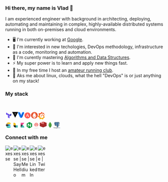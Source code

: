 ### Hi there, my name is Vlad 👋

I am experienced engineer with background in architecting, deploying, automating and maintaining in complex, 
highly-available distributed systems running in both on-premises and cloud environments. 

- 🖥️ I'm currently working at [Google](https://about.google/). 
- 🔭 I'm interested in new techologies, DevOps methodology, infrastructure as a code, monitoring and automation.
- 🌱 I'm curently mastering [Algorithms and Data Structures](https://github.com/exesse/leetcode). 
- ⚡ My super power is to learn and apply new things fast. 
- 🎽 In my free time I host an [amateur running club](https://tenxfifty.com).
- 💬 Aks me about linux, clouds, what the hell "DevOps" is or just anything on my stack!


### My stack
[<img align="left" alt="" width="22px" src="https://img.icons8.com/color/64/000000/linux.png" />](https://www.linux.org)
[<img align="left" alt="" width="22px" src="https://img.icons8.com/color/48/000000/microsoft.png" />](https://www.microsoft.com/en-us/windows-server)
[<img align="left" alt="" width="22px" src="https://img.icons8.com/color/48/000000/google-cloud-platform.png" />](https://cloud.google.com)
[<img align="left" alt="" width="22px" src="https://img.icons8.com/color/48/000000/amazon-web-services.png" />](https://aws.amazon.com)
[<img align="left" alt="" width="22px" src="https://img.icons8.com/color/48/000000/azure-1.png" />](https://azure.com)
[<img align="left" alt="" width="22px" src="https://img.icons8.com/windows/32/000000/digital-ocean.png" />](https://www.digitalocean.com)
[<img align="left" alt="" width="22px" src="https://img.icons8.com/color/48/000000/python.png" />](https://www.python.org)
[<img align="left" alt="" width="22px" src="https://img.icons8.com/color/48/000000/golang.png" />](https://golang.org)
<br />


[<img align="left" alt="" width="22px" src="https://img.icons8.com/color/48/000000/kubernetes.png" />](https://kubernetes.io)
[<img align="left" alt="" width="22px" src="https://img.icons8.com/color/48/000000/docker.png" />](https://www.docker.com)
[<img align="left" alt="" width="22px" src="https://github.com/exesse/exesse/blob/main/icons/tf.png?raw=true" />](https://www.terraform.io)
[<img align="left" alt="" width="19px" src="https://raw.githubusercontent.com/exesse/exesse/main/icons/vault.svg" />](https://www.vaultproject.io)
[<img align="left" alt="" width="19px" src="https://raw.githubusercontent.com/exesse/exesse/main/icons/vagrant.svg" />](https://www.vagrantup.com)
[<img align="left" alt="" width="22px" src="https://raw.githubusercontent.com/exesse/exesse/main/icons/ansible.png" />](https://www.ansible.com)
[<img align="left" alt="" width="22px" src="https://raw.githubusercontent.com/exesse/exesse/main/icons/prometheus.png" />](https://prometheus.io)
[<img align="left" alt="" width="22px" src="https://raw.githubusercontent.com/exesse/exesse/main/icons/grafana.png" />](https://grafana.com)
<br />


[<img align="left" alt="" width="22px" src="https://raw.githubusercontent.com/exesse/exesse/main/icons/elk.svg" />](https://www.elastic.co)
[<img align="left" alt="" width="22px" src="https://raw.githubusercontent.com/exesse/exesse/main/icons/logstash.svg" />](https://www.elastic.co/logstash)
[<img align="left" alt="" width="22px" src="https://raw.githubusercontent.com/exesse/exesse/main/icons/kibana.svg" />](https://www.elastic.co/kibana)
[<img align="left" alt="" width="22px" src="https://raw.githubusercontent.com/exesse/exesse/main/icons/nginx.png" />](https://www.nginx.com)
[<img align="left" alt="" width="22px" src="https://raw.githubusercontent.com/exesse/exesse/main/icons/ceph.png" />](https://ceph.io)
[<img align="left" alt="" width="22px" src="https://raw.githubusercontent.com/exesse/exesse/main/icons/redis.svg" />](https://redis.io)
[<img align="left" alt="" width="22px" src="https://raw.githubusercontent.com/exesse/exesse/main/icons/mongodb.svg" />](https://www.mongodb.com)
[<img align="left" alt="" width="22px" src="https://raw.githubusercontent.com/exesse/exesse/main/icons/postgresql.svg" />](https://www.postgresql.org)
<br />


### Connect with me
[<img align="left" alt="exesse" width="26px" src="https://img.icons8.com/nolan/64/geography.png" />](http://exesse.org)
[<img align="left" alt="exesse | Say Hello" width="26px" src="https://img.icons8.com/nolan/64/gmail.png" />](mailto:hi@exesse.org)
[<img align="left" alt="exesse | Medium" width="26px" src="https://img.icons8.com/nolan/64/medium-new.png" />](https://medium.com/@exesse)
[<img align="left" alt="exesse | LinkedIn" width="26px" src="https://img.icons8.com/nolan/64/linkedin.png" />](https://www.linkedin.com/in/exesse/)
[<img align="left" alt="exese | Twitter" width="26px" src="https://img.icons8.com/nolan/64/twitter.png" />](https://twitter.com/exese)
